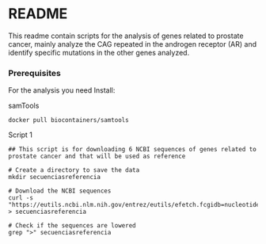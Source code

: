# README 

This readme contain scripts for the analysis of genes related to prostate cancer, mainly analyze the CAG  repeated in the androgen receptor (AR) and identify  specific mutations in the other genes analyzed.   

### Prerequisites

For the analysis you need Install:

samTools

```
docker pull biocontainers/samtools
```

Script 1

```
## This script is for downloading 6 NCBI sequences of genes related to prostate cancer and that will be used as reference

# Create a directory to save the data
mkdir secuenciasreferencia 

# Download the NCBI sequences
curl -s "https://eutils.ncbi.nlm.nih.gov/entrez/eutils/efetch.fcgidb=nucleotide&rettype=fasta&id=179033,206725550,23491728,1518793,1732377" > secuenciasreferencia

# Check if the sequences are lowered 
grep ">" secuenciasreferencia


```

### 







